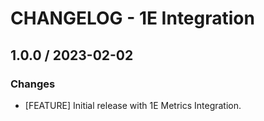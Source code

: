 # CHANGELOG - 1E Integration

## 1.0.0 / 2023-02-02

### Changes

- [FEATURE] Initial release with 1E Metrics Integration.
